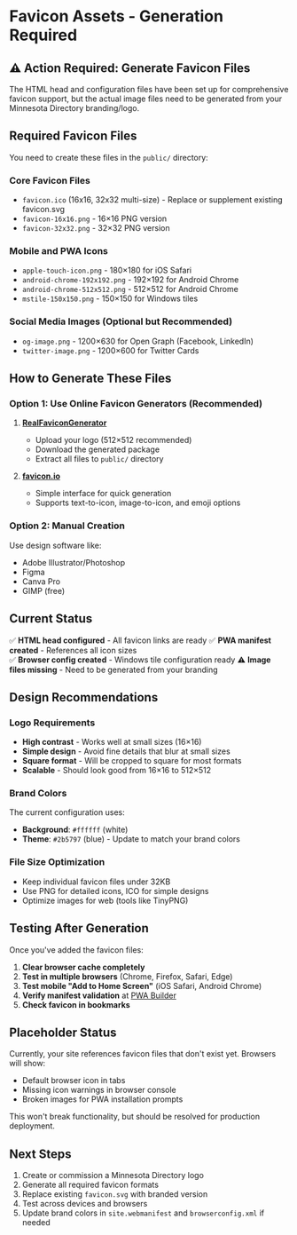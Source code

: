# Favicon Assets - Generation Required

## ⚠️ Action Required: Generate Favicon Files

The HTML head and configuration files have been set up for comprehensive favicon support, but the actual image files need to be generated from your Minnesota Directory branding/logo.

## Required Favicon Files

You need to create these files in the `public/` directory:

### Core Favicon Files
- `favicon.ico` (16x16, 32x32 multi-size) - Replace or supplement existing favicon.svg
- `favicon-16x16.png` - 16×16 PNG version  
- `favicon-32x32.png` - 32×32 PNG version

### Mobile and PWA Icons
- `apple-touch-icon.png` - 180×180 for iOS Safari
- `android-chrome-192x192.png` - 192×192 for Android Chrome
- `android-chrome-512x512.png` - 512×512 for Android Chrome  
- `mstile-150x150.png` - 150×150 for Windows tiles

### Social Media Images (Optional but Recommended)
- `og-image.png` - 1200×630 for Open Graph (Facebook, LinkedIn)
- `twitter-image.png` - 1200×600 for Twitter Cards

## How to Generate These Files

### Option 1: Use Online Favicon Generators (Recommended)
1. **[RealFaviconGenerator](https://realfavicongenerator.net/)**
   - Upload your logo (512×512 recommended)
   - Download the generated package
   - Extract all files to `public/` directory

2. **[favicon.io](https://favicon.io/)**
   - Simple interface for quick generation
   - Supports text-to-icon, image-to-icon, and emoji options

### Option 2: Manual Creation
Use design software like:
- Adobe Illustrator/Photoshop
- Figma
- Canva Pro
- GIMP (free)

## Current Status

✅ **HTML head configured** - All favicon links are ready
✅ **PWA manifest created** - References all icon sizes  
✅ **Browser config created** - Windows tile configuration ready
⚠️ **Image files missing** - Need to be generated from your branding

## Design Recommendations

### Logo Requirements
- **High contrast** - Works well at small sizes (16×16)
- **Simple design** - Avoid fine details that blur at small sizes  
- **Square format** - Will be cropped to square for most formats
- **Scalable** - Should look good from 16×16 to 512×512

### Brand Colors
The current configuration uses:
- **Background**: `#ffffff` (white)
- **Theme**: `#2b5797` (blue) - Update to match your brand colors

### File Size Optimization
- Keep individual favicon files under 32KB
- Use PNG for detailed icons, ICO for simple designs
- Optimize images for web (tools like TinyPNG)

## Testing After Generation

Once you've added the favicon files:

1. **Clear browser cache completely**
2. **Test in multiple browsers** (Chrome, Firefox, Safari, Edge)
3. **Test mobile "Add to Home Screen"** (iOS Safari, Android Chrome)  
4. **Verify manifest validation** at [PWA Builder](https://www.pwabuilder.com/)
5. **Check favicon in bookmarks**

## Placeholder Status

Currently, your site references favicon files that don't exist yet. Browsers will show:
- Default browser icon in tabs
- Missing icon warnings in browser console
- Broken images for PWA installation prompts

This won't break functionality, but should be resolved for production deployment.

## Next Steps

1. Create or commission a Minnesota Directory logo
2. Generate all required favicon formats
3. Replace existing `favicon.svg` with branded version  
4. Test across devices and browsers
5. Update brand colors in `site.webmanifest` and `browserconfig.xml` if needed
